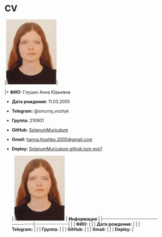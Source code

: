 # CV
|![](https://github.com/SolanumMuricatum/p-evt/blob/main/me.jpg)|

|+ **ФИО:** Глушко Анна Юрьевна
+ **Дата рождения:** 11.03.2005
+ **Telegram:** @smurny_vozhyk
+ **Группа:** 210901
+ **GitHub:** [SolanumMuricatum](https://github.com/SolanumMuricatum/ "Перейти по ссылке")
+ **Gmail:** [hanna.hlushko.2005@gmail.com](hanna.hlushko.2005@gmail.com "Скопировать") 
+ **Deploy:** [SolanumMuricatum.github.io/p-evt/](https://solanummuricatum.github.io/p-evt/ "Перейти по ссылке")|

  | ![Фотография](https://github.com/SolanumMuricatum/p-evt/blob/main/me.jpg) | **Информация**  |
|---------------------------------------|-----------------|
|                                       | **ФИО:**        |
|                                       | **Дата рождения:** |
|                                       | **Telegram:**   |
|                                       | **Группа:**     |
|                                       | **GitHub:**     |
|                                       | **Gmail:**      |
|                                       | **Deploy:**     |
